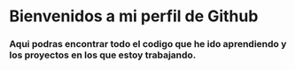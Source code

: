 # Bienvenidos a mi perfil de Github 

### Aqui podras encontrar todo el codigo que he ido aprendiendo y los proyectos en los que estoy trabajando.

